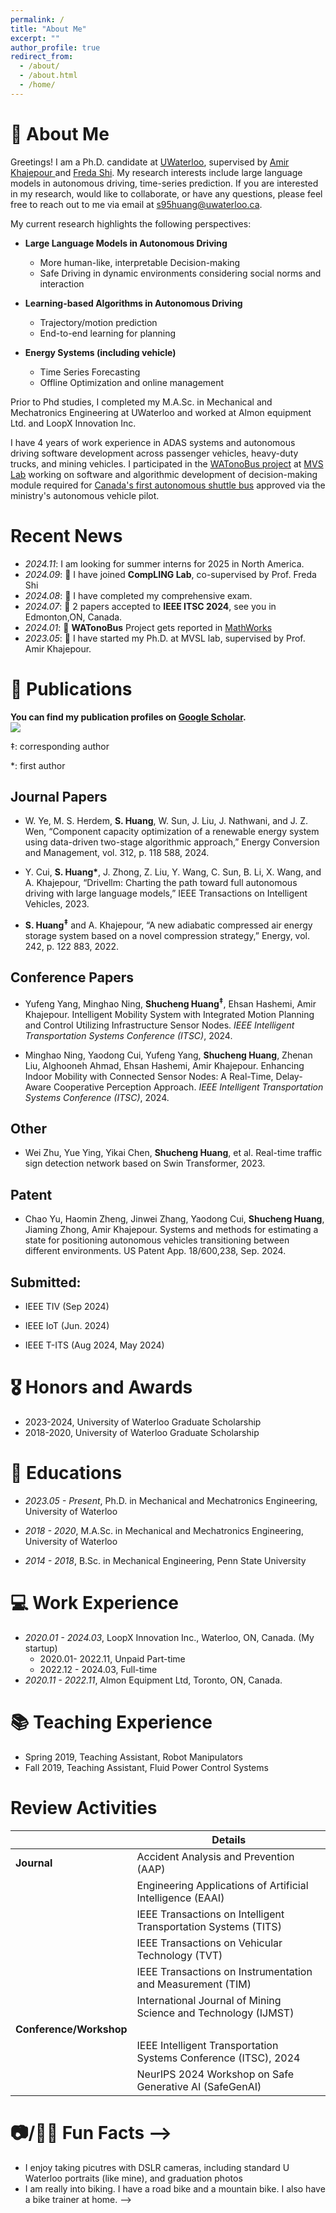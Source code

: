 ```yaml
---
permalink: /
title: "About Me"
excerpt: ""
author_profile: true
redirect_from: 
  - /about/
  - /about.html
  - /home/
---
```


<!-- {% if site.google_scholar_stats_use_cdn %}
{% assign gsDataBaseUrl = "https://cdn.jsdelivr.net/gh/" | append: site.repository | append: "@" %}
{% else %}
{% assign gsDataBaseUrl = "https://raw.githubusercontent.com/" | append: site.repository | append: "/" %}
{% endif %}
{% assign url = gsDataBaseUrl | append: "google-scholar-stats/gs_data_shieldsio.json" %} -->


<span class='anchor' id='about-me'></span>

# 👋 About Me
Greetings! 
I am a Ph.D. candidate at <a href='https://uwaterloo.ca/'>UWaterloo</a>, supervised by <a href='https://uwaterloo.ca/mechatronic-vehicle-systems-lab/'>Amir Khajepour </a>  and <a href='https://uwaterloo.ca/computer-science/about/people/fhs'>Freda Shi</a>. 
 My research interests include large language models in autonomous driving, time-series prediction. If you are interested in my research, would like to collaborate, or have any questions, please feel free to reach out to me via email at s95huang@uwaterloo.ca.
 
 My current research highlights the following perspectives:
- **Large Language Models in Autonomous Driving** 
  - More human-like, interpretable Decision-making
  - Safe Driving in dynamic environments considering social norms and interaction

- **Learning-based Algorithms in Autonomous Driving**
  - Trajectory/motion prediction
  - End-to-end learning for planning

- **Energy Systems (including vehicle)**
  - Time Series Forecasting
  - Offline Optimization and online management




Prior to Phd studies, I completed my M.A.Sc. in Mechanical and Mechatronics Engineering at UWaterloo and worked at Almon equipment Ltd. and LoopX Innovation Inc.

I have 4 years of work experience in ADAS systems and autonomous driving software development across passenger vehicles, heavy-duty trucks, and mining vehicles.
I participated in the <a href="https://uwaterloo.ca/watonobus/">WATonoBus project</a> at <a href="https://uwaterloo.ca/mechatronic-vehicle-systems-lab/">MVS Lab</a> working on software and algorithmic development of decision-making module required for <a href="https://uwaterloo.ca/news/media/university-waterloo-launches-canadas-first-driverless">Canada's first autonomous shuttle bus</a> approved via the ministry's autonomous vehicle pilot. 
<!-- Check out my [research projects](/research/) and [publications](/publications/). -->



<!-- My research interest includes neural machine translation and computer vision. I have published more than 100 papers at the top international AI conferences with total <a href='https://scholar.google.com/citations?user=DhtAFkwAAAAJ'>google scholar citations <strong><span id='total_cit'>260000+</span></strong></a> (You can also use google scholar badge <a href='https://scholar.google.com/citations?user=DhtAFkwAAAAJ'><img src="https://img.shields.io/endpoint?url={{ url | url_encode }}&logo=Google%20Scholar&labelColor=f6f6f6&color=9cf&style=flat&label=citations"></a>). -->


# Recent News
<!-- Allowed emojis: 🎉for good news 📣for average news-->
- *2024.11*:   I am looking for summer interns for 2025 in North America.
- *2024.09*: 🎉  I have joined **CompLING Lab**, co-supervised by Prof. Freda Shi
- *2024.08*: 🎉  I have completed my comprehensive exam.
- *2024.07*: 📣  2 papers accepted to **IEEE ITSC 2024**, see you in Edmonton,ON, Canada.
- *2024.01*:  📣 **WATonoBus** Project gets reported in [MathWorks](https://www.mathworks.com/company/mathworks-stories/developing-adas-technology-for-self-driving-campus-shuttle-bus.html)
- *2023.05*:  🎉 I have started my Ph.D. at MVSL lab, supervised by Prof. Amir Khajepour.


# 📝 Publications 

**You can find my publication profiles on [Google Scholar](https://scholar.google.com/citations?user=iSWijVsAAAAJ).** <br>
<a href='https://scholar.google.com/citations?user=iSWijVsAAAAJ'><img src="https://img.shields.io/endpoint?logo=Google%20Scholar&url=https%3A%2F%2Fcdn.jsdelivr.net%2Fgh%2Fs95huang%2Fs95huang.github.io@google-scholar-stats%2Fgs_data_shieldsio.json&labelColor=f6f6f6&color=9cf&style=flat&label=citations"></a>


‡: corresponding author

*: first author


## Journal Papers

- W. Ye, M. S. Herdem, **S. Huang**, W. Sun, J. Liu, J. Nathwani, and J. Z. Wen, “Component capacity
optimization of a renewable energy system using data-driven two-stage algorithmic approach,” Energy
Conversion and Management, vol. 312, p. 118 588, 2024.





- Y. Cui, **S. Huang\***, J. Zhong, Z. Liu, Y. Wang, C. Sun, B. Li, X. Wang, and A. Khajepour, “Drivellm:
Charting the path toward full autonomous driving with large language models,” IEEE Transactions on
Intelligent Vehicles, 2023.

- **S. Huang<sup>‡</sup>** and A. Khajepour, “A new adiabatic compressed air energy storage system based on a novel
compression strategy,” Energy, vol. 242, p. 122 883, 2022.




## Conference Papers

- Yufeng Yang, Minghao Ning, **Shucheng Huang<sup>‡</sup>**, Ehsan Hashemi, Amir Khajepour. Intelligent Mobility System with Integrated Motion Planning and Control Utilizing Infrastructure Sensor Nodes. *IEEE Intelligent Transportation Systems Conference (ITSC)*, 2024.

- Minghao Ning, Yaodong Cui, Yufeng Yang, **Shucheng Huang**, Zhenan Liu, Alghooneh Ahmad, Ehsan Hashemi, Amir Khajepour. Enhancing Indoor Mobility with Connected Sensor Nodes: A Real-Time, Delay-Aware Cooperative Perception Approach. *IEEE Intelligent Transportation Systems Conference (ITSC)*, 2024.

## Other
- Wei Zhu, Yue Ying, Yikai Chen, **Shucheng Huang**, et al. Real-time traffic sign detection network based on Swin Transformer, 2023.
## Patent
- Chao Yu, Haomin Zheng, Jinwei Zhang, Yaodong Cui, **Shucheng Huang**, Jiaming Zhong, Amir Khajepour. Systems and methods for estimating a state for positioning autonomous vehicles transitioning between different environments. US Patent App. 18/600,238, Sep. 2024.


##  Submitted:

- IEEE TIV (Sep 2024)

- IEEE IoT (Jun. 2024)

- IEEE T-ITS (Aug 2024, May 2024)


# 🎖 Honors and Awards
* 2023-2024, University of Waterloo Graduate Scholarship
* 2018-2020, University of Waterloo Graduate Scholarship

<!-- # Academic Acitivities -->


# 📖 Educations

- *2023.05 - Present*, Ph.D. in Mechanical and Mechatronics Engineering, University of Waterloo

- *2018 - 2020*, M.A.Sc. in Mechanical and Mechatronics Engineering, University of Waterloo

- *2014 - 2018*, B.Sc. in Mechanical Engineering, Penn State University


<!-- # 💬 Invited Talks -->

<!-- - *2021.06*, Lorem ipsum dolor sit amet, consectetur adipiscing elit. Vivamus ornare aliquet ipsum, ac tempus justo dapibus sit amet.  -->
<!-- - *2021.03*, Lorem ipsum dolor sit amet, consectetur adipiscing elit. Vivamus ornare aliquet ipsum, ac tempus justo dapibus sit amet.  \| [\[video\]](https://github.com/) -->

# 💻 Work Experience
- *2020.01 - 2024.03*, LoopX Innovation Inc., Waterloo, ON, Canada. (My startup)
   - 2020.01- 2022.11, Unpaid Part-time
   - 2022.12 - 2024.03, Full-time
- *2020.11 - 2022.11*, Almon Equipment Ltd, Toronto, ON, Canada.

# 📚 Teaching Experience
- Spring 2019, Teaching Assistant, Robot Manipulators
- Fall 2019, Teaching Assistant, Fluid Power Control Systems


#  Review Activities

|                       | **Details**                                                                                       |
|-----------------------|---------------------------------------------------------------------------------------------------|
| **Journal**           | Accident Analysis and Prevention (AAP)                                                                                             |
|                       | Engineering Applications of Artificial Intelligence (EAAI)                                                   |
|                       | IEEE Transactions on Intelligent Transportation Systems (TITS)                                    |
|                       | IEEE Transactions on Vehicular Technology (TVT)                                                   |
|                       | IEEE Transactions on Instrumentation and Measurement (TIM)                                       |
|                       | International Journal of Mining Science and Technology (IJMST)                                    |
| **Conference/Workshop** |                                                                                                  |
|                       | IEEE Intelligent Transportation Systems Conference (ITSC), 2024                                   |
|                       | NeurIPS 2024 Workshop on Safe Generative AI (SafeGenAI)                                           |


 <!-- Interesting facts -->
# 📷/🚴‍♂️ Fun Facts -->
- I enjoy taking picutres with DSLR cameras, including standard U Waterloo portraits (like mine), and graduation photos
- I am really into biking. I have a road bike and a mountain bike. I also have a bike trainer at home. -->